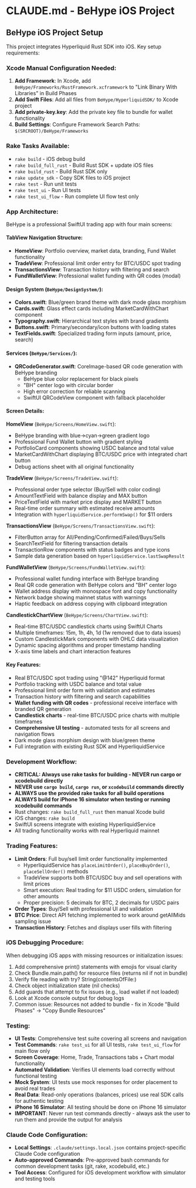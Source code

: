 # CLAUDE.md - BeHype iOS Project

## BeHype iOS Project Setup

This project integrates Hyperliquid Rust SDK into iOS. Key setup requirements:

### Xcode Manual Configuration Needed:
1. **Add Framework**: In Xcode, add `BeHype/Frameworks/RustFramework.xcframework` to "Link Binary With Libraries" in Build Phases
2. **Add Swift Files**: Add all files from `BeHype/HyperliquidSDK/` to Xcode project
3. **Add private-key.key**: Add the private key file to bundle for wallet functionality
4. **Build Settings**: Configure Framework Search Paths: `$(SRCROOT)/BeHype/Frameworks`

### Rake Tasks Available:
- `rake build` - iOS debug build
- `rake build_full_rust` - Build Rust SDK + update iOS files
- `rake build_rust` - Build Rust SDK only
- `rake update_sdk` - Copy SDK files to iOS project
- `rake test` - Run unit tests
- `rake test_ui` - Run UI tests
- `rake test_ui_flow` - Run complete UI flow test only

### App Architecture:
BeHype is a professional SwiftUI trading app with four main screens:

#### **TabView Navigation Structure:**
- **HomeView**: Portfolio overview, market data, branding, Fund Wallet functionality
- **TradeView**: Professional limit order entry for BTC/USDC spot trading 
- **TransactionsView**: Transaction history with filtering and search
- **FundWalletView**: Professional wallet funding with QR codes (modal)

#### **Design System (`BeHype/DesignSystem/`):**
- **Colors.swift**: Blue/green brand theme with dark mode glass morphism
- **Cards.swift**: Glass effect cards including MarketCardWithChart component
- **Typography.swift**: Hierarchical text styles with brand gradients
- **Buttons.swift**: Primary/secondary/icon buttons with loading states
- **TextFields.swift**: Specialized trading form inputs (amount, price, search)

#### **Services (`BeHype/Services/`):**
- **QRCodeGenerator.swift**: CoreImage-based QR code generation with BeHype branding
  - BeHype blue color replacement for black pixels
  - "BH" center logo with circular border
  - High error correction for reliable scanning
  - SwiftUI QRCodeView component with fallback placeholder

#### **Screen Details:**

**HomeView** (`BeHype/Screens/HomeView.swift`):
- BeHype branding with blue→cyan→green gradient logo
- Professional Fund Wallet button with gradient styling
- PortfolioCard components showing USDC balance and total value
- MarketCardWithChart displaying BTC/USDC price with integrated chart button
- Debug actions sheet with all original functionality

**TradeView** (`BeHype/Screens/TradeView.swift`):
- Professional order type selector (Buy/Sell with color coding)
- AmountTextField with balance display and MAX button
- PriceTextField with market price display and MARKET button  
- Real-time order summary with estimated receive amounts
- Integration with `hyperliquidService.performSwap()` for $11 orders

**TransactionsView** (`BeHype/Screens/TransactionsView.swift`):
- FilterButton array for All/Pending/Confirmed/Failed/Buys/Sells
- SearchTextField for filtering transaction details
- TransactionRow components with status badges and type icons
- Sample data generation based on `hyperliquidService.lastSwapResult`

**FundWalletView** (`BeHype/Screens/FundWalletView.swift`):
- Professional wallet funding interface with BeHype branding
- Real QR code generation with BeHype colors and "BH" center logo
- Wallet address display with monospace font and copy functionality
- Network badge showing mainnet status with warnings
- Haptic feedback on address copying with clipboard integration

**CandlestickChartView** (`BeHype/Screens/ChartView.swift`):
- Real-time BTC/USDC candlestick charts using SwiftUI Charts
- Multiple timeframes: 15m, 1h, 4h, 1d (1w removed due to data issues)
- Custom CandlestickMark components with OHLC data visualization
- Dynamic spacing algorithms and proper timestamp handling
- X-axis time labels and chart interaction features

#### **Key Features:**
- Real BTC/USDC spot trading using "@142" Hyperliquid format  
- Portfolio tracking with USDC balance and total value
- Professional limit order form with validation and estimates
- Transaction history with filtering and search capabilities
- **Wallet funding with QR codes** - professional receive interface with branded QR generation
- **Candlestick charts** - real-time BTC/USDC price charts with multiple timeframes
- **Comprehensive UI testing** - automated tests for all screens and navigation flows
- Dark mode glass morphism design with blue/green theme
- Full integration with existing Rust SDK and HyperliquidService

### Development Workflow:
- **CRITICAL: Always use rake tasks for building - NEVER run cargo or xcodebuild directly**
- **NEVER use `cargo build`, `cargo run`, or `xcodebuild` commands directly**
- **ALWAYS use the provided rake tasks for all build operations**
- **ALWAYS build for iPhone 16 simulator when testing or running xcodebuild commands**
- Rust changes: `rake build_full_rust` then manual Xcode build
- iOS changes: `rake build` 
- SwiftUI screens integrate with existing HyperliquidService
- All trading functionality works with real Hyperliquid mainnet

### Trading Features:
- **Limit Orders**: Full buy/sell limit order functionality implemented
  - HyperliquidService has `placeLimitOrder()`, `placeBuyOrder()`, `placeSellOrder()` methods
  - TradeView supports both BTC/USDC buy and sell operations with limit prices
  - Smart execution: Real trading for $11 USDC orders, simulation for other amounts
  - Proper precision: 5 decimals for BTC, 2 decimals for USDC pairs
- **Order Types**: Buy/Sell with professional UI and validation
- **BTC Price**: Direct API fetching implemented to work around getAllMids sampling issue
- **Transaction History**: Fetches and displays user fills with filtering

### iOS Debugging Procedure:
When debugging iOS apps with missing resources or initialization issues:
1. Add comprehensive print() statements with emojis for visual clarity
2. Check Bundle.main.path() for resource files (returns nil if not in bundle)
3. Verify file reading with try? String(contentsOfFile:)
4. Check object initialization state (nil checks)
5. Add guards that attempt to fix issues (e.g., load wallet if not loaded)
6. Look at Xcode console output for debug logs
7. Common issue: Resources not added to bundle - fix in Xcode "Build Phases" → "Copy Bundle Resources"

### Testing:
- **UI Tests**: Comprehensive test suite covering all screens and navigation
- **Test Commands**: `rake test_ui` for all UI tests, `rake test_ui_flow` for main flow only
- **Screen Coverage**: Home, Trade, Transactions tabs + Chart modal functionality
- **Automated Validation**: Verifies UI elements load correctly without functional testing
- **Mock System**: UI tests use mock responses for order placement to avoid real trades
- **Real Data**: Read-only operations (balances, prices) use real SDK calls for authentic testing
- **iPhone 16 Simulator**: All testing should be done on iPhone 16 simulator
- **IMPORTANT**: Never run test commands directly - always ask the user to run them and provide the output for analysis

### Claude Code Configuration:
- **Local Settings**: `.claude/settings.local.json` contains project-specific Claude Code configuration
- **Auto-approved Commands**: Pre-approved bash commands for common development tasks (git, rake, xcodebuild, etc.)
- **Tool Access**: Configured for iOS development workflow with simulator and testing tools